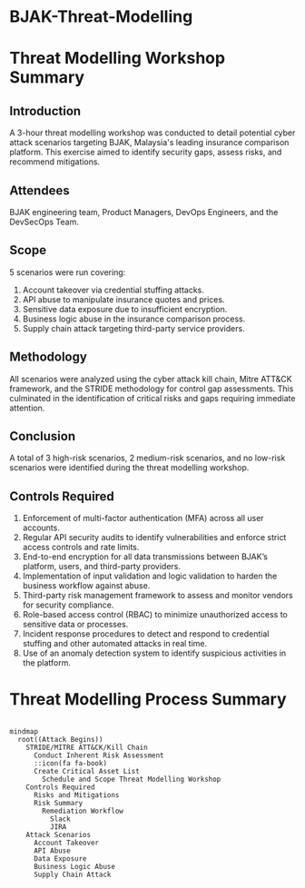 # BJAK-Threat-Modelling
# Threat Modelling Workshop Summary

## Introduction
A 3-hour threat modelling workshop was conducted to detail potential cyber attack scenarios targeting BJAK, Malaysia's leading insurance comparison platform. This exercise aimed to identify security gaps, assess risks, and recommend mitigations.

## Attendees
BJAK engineering team, Product Managers, DevOps Engineers, and the DevSecOps Team.

## Scope
5 scenarios were run covering:

1. Account takeover via credential stuffing attacks.
2. API abuse to manipulate insurance quotes and prices.
3. Sensitive data exposure due to insufficient encryption.
4. Business logic abuse in the insurance comparison process.
5. Supply chain attack targeting third-party service providers.

## Methodology
All scenarios were analyzed using the cyber attack kill chain, Mitre ATT&CK framework, and the STRIDE methodology for control gap assessments. This culminated in the identification of critical risks and gaps requiring immediate attention.

## Conclusion
A total of 3 high-risk scenarios, 2 medium-risk scenarios, and no low-risk scenarios were identified during the threat modelling workshop.

## Controls Required
1. Enforcement of multi-factor authentication (MFA) across all user accounts.
2. Regular API security audits to identify vulnerabilities and enforce strict access controls and rate limits.
3. End-to-end encryption for all data transmissions between BJAK’s platform, users, and third-party providers.
4. Implementation of input validation and logic validation to harden the business workflow against abuse.
5. Third-party risk management framework to assess and monitor vendors for security compliance.
6. Role-based access control (RBAC) to minimize unauthorized access to sensitive data or processes.
7. Incident response procedures to detect and respond to credential stuffing and other automated attacks in real time.
8. Use of an anomaly detection system to identify suspicious activities in the platform.

# Threat Modelling Process Summary

```mermaid

mindmap
  root((Attack Begins))
    STRIDE/MITRE ATT&CK/Kill Chain
      Conduct Inherent Risk Assessment
      ::icon(fa fa-book)
      Create Critical Asset List
        Schedule and Scope Threat Modelling Workshop
    Controls Required
      Risks and Mitigations
      Risk Summary
        Remediation Workflow
          Slack
          JIRA
    Attack Scenarios
      Account Takeover
      API Abuse
      Data Exposure
      Business Logic Abuse
      Supply Chain Attack


